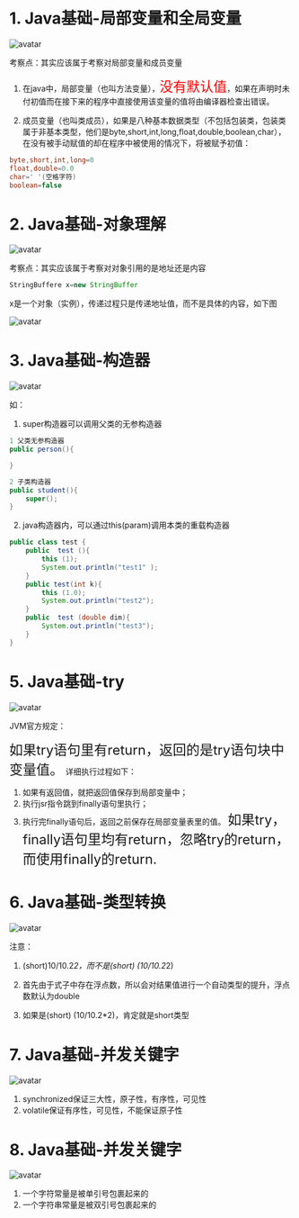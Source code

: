 <!--
 * @Author: 孙浩然
 * @Date: 2020-07-24 07:38:20
 * @LastEditors: 孙浩然
 * @LastEditTime: 2020-07-27 08:11:09
 * @FilePath: \docs\navbar\牛客刷题.md
 * @博客地址: 个人博客，如果各位客官觉得不错，请点个赞，谢谢。[地址](https://codefool0307.github.io/Java-Point/#/)，如对源码有异议请在我的博客中提问
--> 
# 1. Java基础-局部变量和全局变量

![avatar](http://qd6kny79g.bkt.clouddn.com/01-%E7%89%9B%E5%AE%A2.jpg)

考察点：其实应该属于考察对局部变量和成员变量

1. 在java中，局部变量（也叫方法变量），<font color=red size='5'>没有默认值</font>，如果在声明时未付初值而在接下来的程序中直接使用该变量的值将由编译器检查出错误。
   
2. 成员变量（也叫类成员），如果是八种基本数据类型（不包括包装类，包装类属于非基本类型，他们是byte,short,int,long,float,double,boolean,char），在没有被手动赋值的却在程序中被使用的情况下，将被赋予初值：
```java
byte,short,int,long=0
float,double=0.0
char=' '(空格字符)
boolean=false
```

# 2. Java基础-对象理解

![avatar](http://qd6kny79g.bkt.clouddn.com/02-%E7%89%9B%E5%AE%A2.jpg)

考察点：其实应该属于考察对对象引用的是地址还是内容

```java 
StringBuffere x=new StringBuffer 
``` 
x是一个对象（实例），传递过程只是传递地址值，而不是具体的内容，如下图

![avatar](http://qd6kny79g.bkt.clouddn.com/03-%E7%89%9B%E5%AE%A2.jpg)


# 3. Java基础-构造器

![avatar](http://qd6kny79g.bkt.clouddn.com/04-%E7%89%9B%E5%AE%A2.jpg)

如：

1. super构造器可以调用父类的无参构造器
```java
1 父类无参构造器
public person(){

}

2 子类构造器
public student(){
    super();
}
```
2. java构造器内，可以通过this(param)调用本类的重载构造器

```java
public class test {  
    public  test (){  
        this (1);  
        System.out.println("test1" );  
    }  
    public test(int k){  
        this (1.0);  
        System.out.println("test2");  
    }  
    public  test (double dim){  
        System.out.println("test3");  
    }  
} 
```


# 5. Java基础-try

![avatar](http://qd6kny79g.bkt.clouddn.com/05-%E7%89%9B%E5%AE%A2.jpg)

JVM官方规定：

<font size='5'>如果try语句里有return，返回的是try语句块中变量值。</font>
详细执行过程如下：
1. 如果有返回值，就把返回值保存到局部变量中；
2. 执行jsr指令跳到finally语句里执行；
3. 执行完finally语句后，返回之前保存在局部变量表里的值。
<font size='5'>如果try，finally语句里均有return，忽略try的return，而使用finally的return.</font>


# 6. Java基础-类型转换

![avatar](http://qd6kny79g.bkt.clouddn.com/06-%E7%89%9B%E5%AE%A2.jpg)

注意：

1. (short)10/10.2*2，而不是(short) (10/10.2*2)

2. 首先由于式子中存在浮点数，所以会对结果值进行一个自动类型的提升，浮点数默认为double
   
3. 如果是(short) (10/10.2*2)，肯定就是short类型

# 7. Java基础-并发关键字

![avatar](http://qd6kny79g.bkt.clouddn.com/07-%E7%89%9B%E5%AE%A2.jpg)

1. synchronized保证三大性，原子性，有序性，可见性
2. volatile保证有序性，可见性，不能保证原子性


# 8. Java基础-并发关键字

![avatar](http://qd6kny79g.bkt.clouddn.com/08-%E7%89%9B%E5%AE%A2.jpg)

1. 一个字符常量是被单引号包裹起来的
2. 一个字符串常量是被双引号包裹起来的



